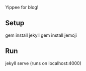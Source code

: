 Yippee for blog!

## Setup

gem install jekyll
gem install jemoji

## Run
jekyll serve (runs on localhost:4000)
